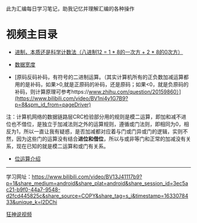 此为汇编每日学习笔记，助我记忆并理解汇编的各种操作  



# 视频主目录

* [进制，本质还是科学计数法（八进制12 = 1 * 8的一次方 + 2 * 8的0次方）](https://www.bilibili.com/video/BV1ni4y1G7B9?p=3&spm_id_from=pageDriver)

* [数据宽度](https://www.bilibili.com/video/BV1ni4y1G7B9?p=6&spm_id_from=pageDriver)  

* [原码反码补码，有符号的二进制运算。（其实计算机所有的正负数加减运算都用的是补码，如果>0,就是正原码的补码，还是原码；如果<0，就是负原码的补码，则计算原理可参考https://www.zhihu.com/question/20159860）](https://www.bilibili.com/video/BV1ni4y1G7B9?p=8&spm_id_from=pageDriver)  

注：计算机网络的数据链路层CRC检验部分用的规则是模二运算，即加和减不进位也不借位，是独立于加减法则之外的运算规则，遵循或门法则，即相同为0，相反为1，所以一直让我有疑惑，是否加减都对应着与门或门异或门的逻辑，实则不然，因为这些门的运算没有结合**进位和借位**，所以与或非等门和正常的加减没有关系，现在已知的就是模二运算和或门有关系。

* [位运算介绍](https://www.bilibili.com/video/BV1ni4y1G7B9?p=9&spm_id_from=pageDriver)
---------

学习网址：https://www.bilibili.com/video/BV13J41117b9?p=1&share_medium=android&share_plat=android&share_session_id=3ec5ac21-b9f0-44a7-9548-d2fcd445825c&share_source=COPY&share_tag=s_i&timestamp=1633078433&unique_k=l2DChi  

[狂神说视频](https://www.bilibili.com/video/BV1ni4y1G7B9?p=3&spm_id_from=pageDriver)

